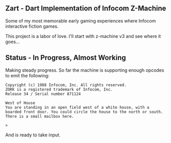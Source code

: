 ## Zart - Dart Implementation of Infocom Z-Machine ##
Some of my most memorable early gaming experiences where Infocom interactive fiction games.

This project is a labor of love.  I'll start with z-machine v3 and see where it goes...

## Status - In Progress, Almost Working ##
Making steady progress.  So far the machine is supporting enough opcodes to emit the following:

	Copyright (c) 1988 Infocom, Inc. All rights reserved.
	ZORK is a registered trademark of Infocom, Inc.
	Release 34 / Serial number 871124

	West of House
	You are standing in an open field west of a white house, with a 
	boarded front door. You could circle the house to the north or south.
	There is a small mailbox here.

	>
	
And is ready to take input.
